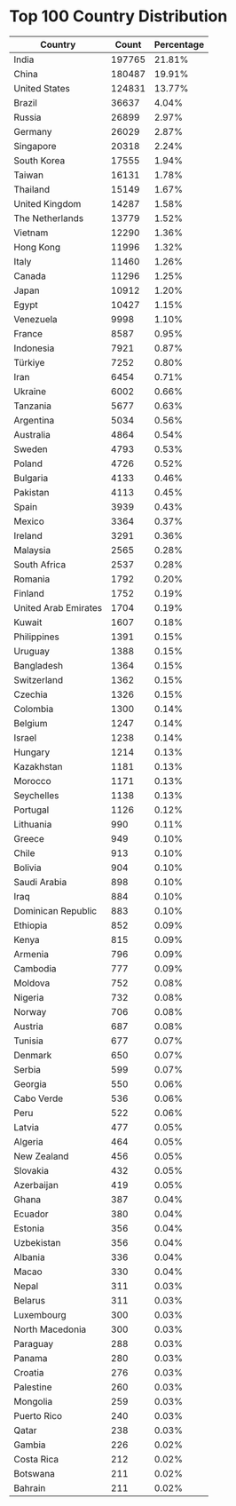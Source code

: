 # Top 100 Country Distribution
| Country | Count | Percentage |
|----|----|----|
| India | 197765 | 21.81% |
| China | 180487 | 19.91% |
| United States | 124831 | 13.77% |
| Brazil | 36637 | 4.04% |
| Russia | 26899 | 2.97% |
| Germany | 26029 | 2.87% |
| Singapore | 20318 | 2.24% |
| South Korea | 17555 | 1.94% |
| Taiwan | 16131 | 1.78% |
| Thailand | 15149 | 1.67% |
| United Kingdom | 14287 | 1.58% |
| The Netherlands | 13779 | 1.52% |
| Vietnam | 12290 | 1.36% |
| Hong Kong | 11996 | 1.32% |
| Italy | 11460 | 1.26% |
| Canada | 11296 | 1.25% |
| Japan | 10912 | 1.20% |
| Egypt | 10427 | 1.15% |
| Venezuela | 9998 | 1.10% |
| France | 8587 | 0.95% |
| Indonesia | 7921 | 0.87% |
| Türkiye | 7252 | 0.80% |
| Iran | 6454 | 0.71% |
| Ukraine | 6002 | 0.66% |
| Tanzania | 5677 | 0.63% |
| Argentina | 5034 | 0.56% |
| Australia | 4864 | 0.54% |
| Sweden | 4793 | 0.53% |
| Poland | 4726 | 0.52% |
| Bulgaria | 4133 | 0.46% |
| Pakistan | 4113 | 0.45% |
| Spain | 3939 | 0.43% |
| Mexico | 3364 | 0.37% |
| Ireland | 3291 | 0.36% |
| Malaysia | 2565 | 0.28% |
| South Africa | 2537 | 0.28% |
| Romania | 1792 | 0.20% |
| Finland | 1752 | 0.19% |
| United Arab Emirates | 1704 | 0.19% |
| Kuwait | 1607 | 0.18% |
| Philippines | 1391 | 0.15% |
| Uruguay | 1388 | 0.15% |
| Bangladesh | 1364 | 0.15% |
| Switzerland | 1362 | 0.15% |
| Czechia | 1326 | 0.15% |
| Colombia | 1300 | 0.14% |
| Belgium | 1247 | 0.14% |
| Israel | 1238 | 0.14% |
| Hungary | 1214 | 0.13% |
| Kazakhstan | 1181 | 0.13% |
| Morocco | 1171 | 0.13% |
| Seychelles | 1138 | 0.13% |
| Portugal | 1126 | 0.12% |
| Lithuania | 990 | 0.11% |
| Greece | 949 | 0.10% |
| Chile | 913 | 0.10% |
| Bolivia | 904 | 0.10% |
| Saudi Arabia | 898 | 0.10% |
| Iraq | 884 | 0.10% |
| Dominican Republic | 883 | 0.10% |
| Ethiopia | 852 | 0.09% |
| Kenya | 815 | 0.09% |
| Armenia | 796 | 0.09% |
| Cambodia | 777 | 0.09% |
| Moldova | 752 | 0.08% |
| Nigeria | 732 | 0.08% |
| Norway | 706 | 0.08% |
| Austria | 687 | 0.08% |
| Tunisia | 677 | 0.07% |
| Denmark | 650 | 0.07% |
| Serbia | 599 | 0.07% |
| Georgia | 550 | 0.06% |
| Cabo Verde | 536 | 0.06% |
| Peru | 522 | 0.06% |
| Latvia | 477 | 0.05% |
| Algeria | 464 | 0.05% |
| New Zealand | 456 | 0.05% |
| Slovakia | 432 | 0.05% |
| Azerbaijan | 419 | 0.05% |
| Ghana | 387 | 0.04% |
| Ecuador | 380 | 0.04% |
| Estonia | 356 | 0.04% |
| Uzbekistan | 356 | 0.04% |
| Albania | 336 | 0.04% |
| Macao | 330 | 0.04% |
| Nepal | 311 | 0.03% |
| Belarus | 311 | 0.03% |
| Luxembourg | 300 | 0.03% |
| North Macedonia | 300 | 0.03% |
| Paraguay | 288 | 0.03% |
| Panama | 280 | 0.03% |
| Croatia | 276 | 0.03% |
| Palestine | 260 | 0.03% |
| Mongolia | 259 | 0.03% |
| Puerto Rico | 240 | 0.03% |
| Qatar | 238 | 0.03% |
| Gambia | 226 | 0.02% |
| Costa Rica | 212 | 0.02% |
| Botswana | 211 | 0.02% |
| Bahrain | 211 | 0.02% |
